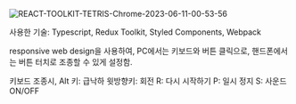 ![REACT-TOOLKIT-TETRIS-Chrome-2023-06-11-00-53-56](https://github.com/Box-Cat/react-toolkit-tetris/assets/86953609/f73cc67b-892d-4935-87fd-159895af67e6)


사용한 기술: Typescript, Redux Toolkit, Styled Components, Webpack

responsive web design을 사용하여, PC에서는 키보드와 버튼 클릭으로, 핸드폰에서는 버튼 터치로 조종할 수 있게 설정함.

키보드 조종시,
Alt 키: 급낙하
윗방향키: 회전
R: 다시 시작하기
P: 일시 정지
S: 사운드 ON/OFF
